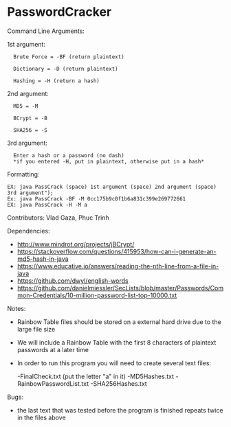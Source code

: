 # PasswordCracker

Command Line Arguments: 

  1st argument:
    
      Brute Force = -BF (return plaintext)
    
      Dictionary = -D (return plaintext)
    
      Hashing = -H (return a hash)
     
  2nd argument: 
     
      MD5 = -M
    
      BCrypt = -B
 
      SHA256 = -S
      
   3rd argument: 
      
      Enter a hash or a password (no dash)
      *if you entered -H, put in plaintext, otherwise put in a hash*
    
Formatting: 
 
    EX: java PassCrack (space) 1st argument (space) 2nd argument (space) 3rd argument");
    Ex: java PassCrack -BF -M 0cc175b9c0f1b6a831c399e269772661
    EX: java PassCrack -H -M a
    
    
 Contributors: Vlad Gaza, Phuc Trinh 
  
 Dependencies:
  - http://www.mindrot.org/projects/jBCrypt/
  - https://stackoverflow.com/questions/415953/how-can-i-generate-an-md5-hash-in-java
  - https://www.educative.io/answers/reading-the-nth-line-from-a-file-in-java
  - https://github.com/dwyl/english-words
  - https://github.com/danielmiessler/SecLists/blob/master/Passwords/Common-Credentials/10-million-password-list-top-10000.txt
  
 Notes: 
  - Rainbow Table files should be stored on a external hard drive due to the large file size 
  - We will include a Rainbow Table with the first 8 characters of plaintext passwords at a later time
  - In order to run this program you will need to create several text files:
  
      -FinalCheck.txt (put the letter "a" in it)
      -MD5Hashes.txt 
      -RainbowPasswordList.txt
      -SHA256Hashes.txt

 Bugs:
  -  the last text that was tested before the program is finished repeats twice in the files above
